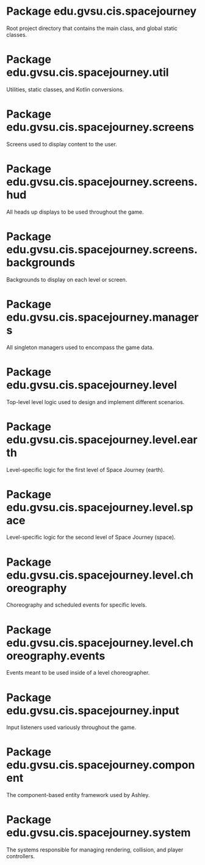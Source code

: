 # Package edu.gvsu.cis.spacejourney

Root project directory that contains the main class, and global static classes.

# Package edu.gvsu.cis.spacejourney.util

Utilities, static classes, and Kotlin conversions.

# Package edu.gvsu.cis.spacejourney.screens

Screens used to display content to the user.

# Package edu.gvsu.cis.spacejourney.screens.hud

All heads up displays to be used throughout the game.

# Package edu.gvsu.cis.spacejourney.screens.backgrounds

Backgrounds to display on each level or screen.

# Package edu.gvsu.cis.spacejourney.managers

All singleton managers used to encompass the game data.

# Package edu.gvsu.cis.spacejourney.level

Top-level level logic used to design and implement different scenarios.

# Package edu.gvsu.cis.spacejourney.level.earth

Level-specific logic for the first level of Space Journey (earth).

# Package edu.gvsu.cis.spacejourney.level.space

Level-specific logic for the second level of Space Journey (space).

# Package edu.gvsu.cis.spacejourney.level.choreography

Choreography and scheduled events for specific levels.

# Package edu.gvsu.cis.spacejourney.level.choreography.events

Events meant to be used inside of a level choreographer.

# Package edu.gvsu.cis.spacejourney.input

Input listeners used variously throughout the game.

# Package edu.gvsu.cis.spacejourney.component

The component-based entity framework used by Ashley.

# Package edu.gvsu.cis.spacejourney.system

The systems responsible for managing rendering, collision, and player controllers.